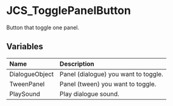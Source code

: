 # JCS_TogglePanelButton

Button that toggle one panel.

## Variables

| Name | Description |
|:---|:---|
| DialogueObject | Panel (dialogue) you want to toggle. |
| TweenPanel | Panel (tween) you want to toggle. |
| PlaySound | Play dialogue sound. |
